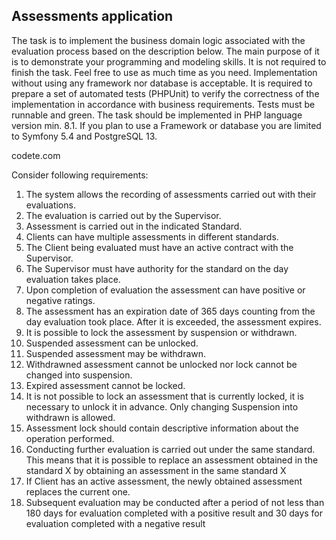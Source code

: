 ## Assessments application
The task is to implement the business domain logic associated with the evaluation
process based on the description below.
The main purpose of it is to demonstrate your programming and modeling skills.
It is not required to finish the task. Feel free to use as much time as you need.
Implementation without using any framework nor database is acceptable.
It is required to prepare a set of automated tests (PHPUnit) to verify the
correctness of the implementation in accordance with business requirements.
Tests must be runnable and green.
The task should be implemented in PHP language version min. 8.1.
If you plan to use a Framework or database you are limited to Symfony 5.4 and
PostgreSQL 13.

codete.com

Consider following requirements:
1. The system allows the recording of assessments carried out with their
   evaluations.
2. The evaluation is carried out by the Supervisor.
3. Assessment is carried out in the indicated Standard.
4. Clients can have multiple assessments in different standards.
5. The Client being evaluated must have an active contract with the Supervisor.
6. The Supervisor must have authority for the standard on the day evaluation
   takes place.
7. Upon completion of evaluation the assessment can have positive or negative
   ratings.
8. The assessment has an expiration date of 365 days counting from the day
   evaluation took place. After it is exceeded, the assessment expires.
9. It is possible to lock the assessment by suspension or withdrawn.
10. Suspended assessment can be unlocked.
11. Suspended assessment may be withdrawn.
12. Withdrawned assessment cannot be unlocked nor lock cannot be changed into
    suspension.
13. Expired assessment cannot be locked.
14. It is not possible to lock an assessment that is currently locked, it is necessary to
    unlock it in advance. Only changing Suspension into withdrawn is allowed.
15. Assessment lock should contain descriptive information about the operation
    performed.
16. Conducting further evaluation is carried out under the same standard. This
    means that it is possible to replace an assessment obtained in the standard X by
    obtaining an assessment in the same standard X
17. If Client has an active assessment, the newly obtained assessment replaces the
    current one.
18. Subsequent evaluation may be conducted after a period of not less than 180
    days for evaluation completed with a positive result and 30 days for evaluation
    completed with a negative result